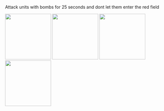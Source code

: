 Attack units with bombs for 25 seconds and dont let them enter the red field

<p float="left">
<img width="150"  src="https://user-images.githubusercontent.com/69918609/120075507-45071f00-c0aa-11eb-8142-f6148336ea2f.png"/>
<img width="150"  src="https://user-images.githubusercontent.com/69918609/120075489-256ff680-c0aa-11eb-9a52-1b155ed1c64a.png"/>
<img width="150"  src="https://user-images.githubusercontent.com/69918609/120075550-6e27af80-c0aa-11eb-9951-a92fe8cf9f8c.png"/>
<img width="150"  src="https://user-images.githubusercontent.com/69918609/120075599-a62ef280-c0aa-11eb-94d6-53fe59b9253c.png"/>

<p/>
